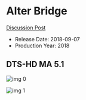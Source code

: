 # Alter Bridge

[Discussion Post](https://www.avsforum.com/threads/bass-eq-for-filtered-movies.2995212/post-57400242)

* Release Date: 2018-09-07
* Production Year: 2018

## DTS-HD MA 5.1

![img 0](https://i.imgur.com/TFpXzPL.jpg)

![img 1](https://i.imgur.com/UxzuW2X.png)


